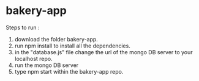 # bakery-app


Steps to run :

1. download the folder bakery-app.
2. run npm install to install all the dependencies.
3. in the "database.js" file change the url of the mongo DB server to your localhost repo.
4. run the mongo DB server
5. type npm start within the bakery-app repo.
